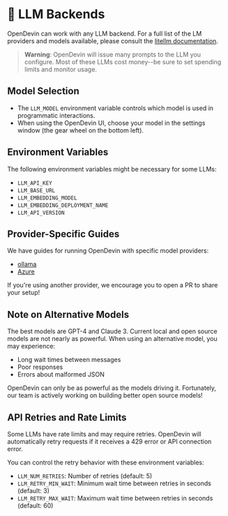 # 🤖 LLM Backends

OpenDevin can work with any LLM backend. For a full list of the LM providers and models available, please consult the [litellm documentation](https://docs.litellm.ai/docs/providers).

> **Warning**: OpenDevin will issue many prompts to the LLM you configure. Most of these LLMs cost money--be sure to set spending limits and monitor usage.

## Model Selection

- The `LLM_MODEL` environment variable controls which model is used in programmatic interactions.
- When using the OpenDevin UI, choose your model in the settings window (the gear wheel on the bottom left).

## Environment Variables

The following environment variables might be necessary for some LLMs:

- `LLM_API_KEY`
- `LLM_BASE_URL`
- `LLM_EMBEDDING_MODEL`
- `LLM_EMBEDDING_DEPLOYMENT_NAME`
- `LLM_API_VERSION`

## Provider-Specific Guides

We have guides for running OpenDevin with specific model providers:

- [ollama](llms/localLLMs)
- [Azure](llms/azureLLMs)

If you're using another provider, we encourage you to open a PR to share your setup!

## Note on Alternative Models

The best models are GPT-4 and Claude 3. Current local and open source models are not nearly as powerful. When using an alternative model, you may experience:

- Long wait times between messages
- Poor responses
- Errors about malformed JSON

OpenDevin can only be as powerful as the models driving it. Fortunately, our team is actively working on building better open source models!

## API Retries and Rate Limits

Some LLMs have rate limits and may require retries. OpenDevin will automatically retry requests if it receives a 429 error or API connection error.

You can control the retry behavior with these environment variables:

- `LLM_NUM_RETRIES`: Number of retries (default: 5)
- `LLM_RETRY_MIN_WAIT`: Minimum wait time between retries in seconds (default: 3)
- `LLM_RETRY_MAX_WAIT`: Maximum wait time between retries in seconds (default: 60)